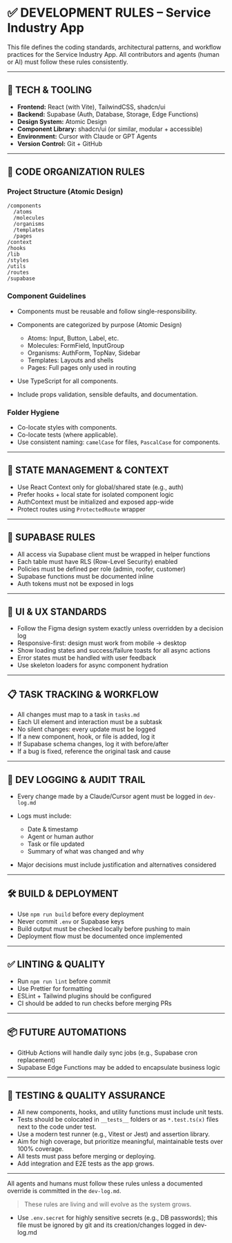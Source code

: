 # ✅ DEVELOPMENT RULES – Service Industry App

This file defines the coding standards, architectural patterns, and workflow practices for the Service Industry App. All contributors and agents (human or AI) must follow these rules consistently.

---

## 🔧 TECH & TOOLING

* **Frontend:** React (with Vite), TailwindCSS, shadcn/ui
* **Backend:** Supabase (Auth, Database, Storage, Edge Functions)
* **Design System:** Atomic Design
* **Component Library:** shadcn/ui (or similar, modular + accessible)
* **Environment:** Cursor with Claude or GPT Agents
* **Version Control:** Git + GitHub

---

## 🧱 CODE ORGANIZATION RULES

### Project Structure (Atomic Design)

```
/components
  /atoms
  /molecules
  /organisms
  /templates
  /pages
/context
/hooks
/lib
/styles
/utils
/routes
/supabase
```

### Component Guidelines

* Components must be reusable and follow single-responsibility.
* Components are categorized by purpose (Atomic Design)

  * Atoms: Input, Button, Label, etc.
  * Molecules: FormField, InputGroup
  * Organisms: AuthForm, TopNav, Sidebar
  * Templates: Layouts and shells
  * Pages: Full pages only used in routing
* Use TypeScript for all components.
* Include props validation, sensible defaults, and documentation.

### Folder Hygiene

* Co-locate styles with components.
* Co-locate tests (where applicable).
* Use consistent naming: `camelCase` for files, `PascalCase` for components.

---

## 🧩 STATE MANAGEMENT & CONTEXT

* Use React Context only for global/shared state (e.g., auth)
* Prefer hooks + local state for isolated component logic
* AuthContext must be initialized and exposed app-wide
* Protect routes using `ProtectedRoute` wrapper

---

## 🔐 SUPABASE RULES

* All access via Supabase client must be wrapped in helper functions
* Each table must have RLS (Row-Level Security) enabled
* Policies must be defined per role (admin, roofer, customer)
* Supabase functions must be documented inline
* Auth tokens must not be exposed in logs

---

## 🎨 UI & UX STANDARDS

* Follow the Figma design system exactly unless overridden by a decision log
* Responsive-first: design must work from mobile → desktop
* Show loading states and success/failure toasts for all async actions
* Error states must be handled with user feedback
* Use skeleton loaders for async component hydration

---

## 📋 TASK TRACKING & WORKFLOW

* All changes must map to a task in `tasks.md`
* Each UI element and interaction must be a subtask
* No silent changes: every update must be logged
* If a new component, hook, or file is added, log it
* If Supabase schema changes, log it with before/after
* If a bug is fixed, reference the original task and cause

---

## 📝 DEV LOGGING & AUDIT TRAIL

* Every change made by a Claude/Cursor agent must be logged in `dev-log.md`
* Logs must include:

  * Date & timestamp
  * Agent or human author
  * Task or file updated
  * Summary of what was changed and why
* Major decisions must include justification and alternatives considered

---

## 🛠 BUILD & DEPLOYMENT

* Use `npm run build` before every deployment
* Never commit `.env` or Supabase keys
* Build output must be checked locally before pushing to main
* Deployment flow must be documented once implemented

---

## ✅ LINTING & QUALITY

* Run `npm run lint` before commit
* Use Prettier for formatting
* ESLint + Tailwind plugins should be configured
* CI should be added to run checks before merging PRs

---

## 📦 FUTURE AUTOMATIONS

* GitHub Actions will handle daily sync jobs (e.g., Supabase cron replacement)
* Supabase Edge Functions may be added to encapsulate business logic

---

## 🧪 TESTING & QUALITY ASSURANCE

* All new components, hooks, and utility functions must include unit tests.
* Tests should be colocated in `__tests__` folders or as `*.test.ts(x)` files next to the code under test.
* Use a modern test runner (e.g., Vitest or Jest) and assertion library.
* Aim for high coverage, but prioritize meaningful, maintainable tests over 100% coverage.
* All tests must pass before merging or deploying.
* Add integration and E2E tests as the app grows.

---

All agents and humans must follow these rules unless a documented override is committed in the `dev-log.md`.

> These rules are living and will evolve as the system grows.

* Use `.env.secret` for highly sensitive secrets (e.g., DB passwords); this file must be ignored by git and its creation/changes logged in dev-log.md
